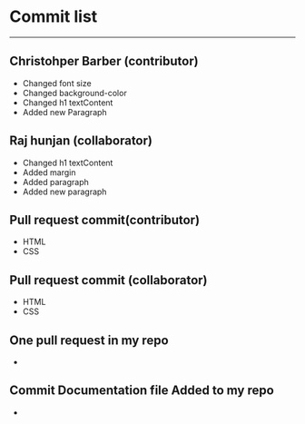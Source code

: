 # Commit list
---

## Christohper Barber (contributor)
- Changed font size []()
- Changed background-color []()
- Changed h1 textContent []()
- Added new Paragraph []()

## Raj hunjan (collaborator)
- Changed h1 textContent []()
- Added margin []()
- Added paragraph []()
- Added new paragraph []()

## Pull request commit(contributor)
- HTML []()
- CSS []()
## Pull request commit (collaborator)
- HTML []()
- CSS []()

## One pull request in my repo
- []()

## Commit Documentation file Added to my repo
- []()
